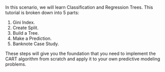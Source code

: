 In this scenario, we will learn Classification and Regression Trees. This tutorial is broken down into 5 parts:
1. Gini Index.
2. Create Split.
3. Build a Tree.
4. Make a Prediction.
5. Banknote Case Study.

These steps will give you the foundation that you need to implement the CART algorithm
from scratch and apply it to your own predictive modeling problems.